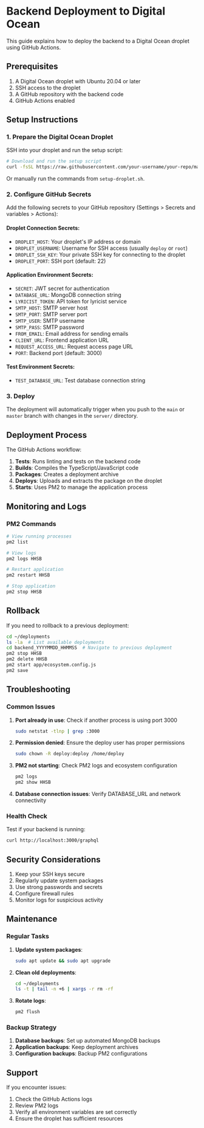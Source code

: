 # Backend Deployment to Digital Ocean

This guide explains how to deploy the backend to a Digital Ocean droplet using GitHub Actions.

## Prerequisites

1. A Digital Ocean droplet with Ubuntu 20.04 or later
2. SSH access to the droplet
3. A GitHub repository with the backend code
4. GitHub Actions enabled

## Setup Instructions

### 1. Prepare the Digital Ocean Droplet

SSH into your droplet and run the setup script:

```bash
# Download and run the setup script
curl -fsSL https://raw.githubusercontent.com/your-username/your-repo/main/server/deploy/setup-droplet.sh | bash
```

Or manually run the commands from `setup-droplet.sh`.

### 2. Configure GitHub Secrets

Add the following secrets to your GitHub repository (Settings > Secrets and variables > Actions):

#### Droplet Connection Secrets:
- `DROPLET_HOST`: Your droplet's IP address or domain
- `DROPLET_USERNAME`: Username for SSH access (usually `deploy` or `root`)
- `DROPLET_SSH_KEY`: Your private SSH key for connecting to the droplet
- `DROPLET_PORT`: SSH port (default: 22)

#### Application Environment Secrets:
- `SECRET`: JWT secret for authentication
- `DATABASE_URL`: MongoDB connection string
- `LYRICIST_TOKEN`: API token for lyricist service
- `SMTP_HOST`: SMTP server host
- `SMTP_PORT`: SMTP server port
- `SMTP_USER`: SMTP username
- `SMTP_PASS`: SMTP password
- `FROM_EMAIL`: Email address for sending emails
- `CLIENT_URL`: Frontend application URL
- `REQUEST_ACCESS_URL`: Request access page URL
- `PORT`: Backend port (default: 3000)

#### Test Environment Secrets:
- `TEST_DATABASE_URL`: Test database connection string

### 3. Deploy

The deployment will automatically trigger when you push to the `main` or `master` branch with changes in the `server/` directory.

## Deployment Process

The GitHub Actions workflow:

1. **Tests**: Runs linting and tests on the backend code
2. **Builds**: Compiles the TypeScript/JavaScript code
3. **Packages**: Creates a deployment archive
4. **Deploys**: Uploads and extracts the package on the droplet
5. **Starts**: Uses PM2 to manage the application process

## Monitoring and Logs

### PM2 Commands
```bash
# View running processes
pm2 list

# View logs
pm2 logs HHSB

# Restart application
pm2 restart HHSB

# Stop application
pm2 stop HHSB
```

## Rollback

If you need to rollback to a previous deployment:

```bash
cd ~/deployments
ls -la  # List available deployments
cd backend_YYYYMMDD_HHMMSS  # Navigate to previous deployment
pm2 stop HHSB
pm2 delete HHSB
pm2 start app/ecosystem.config.js
pm2 save
```

## Troubleshooting

### Common Issues

1. **Port already in use**: Check if another process is using port 3000
   ```bash
   sudo netstat -tlnp | grep :3000
   ```

2. **Permission denied**: Ensure the deploy user has proper permissions
   ```bash
   sudo chown -R deploy:deploy /home/deploy
   ```

3. **PM2 not starting**: Check PM2 logs and ecosystem configuration
   ```bash
   pm2 logs
   pm2 show HHSB
   ```

4. **Database connection issues**: Verify DATABASE_URL and network connectivity

### Health Check

Test if your backend is running:

```bash
curl http://localhost:3000/graphql
```

## Security Considerations

1. Keep your SSH keys secure
2. Regularly update system packages
3. Use strong passwords and secrets
4. Configure firewall rules
5. Monitor logs for suspicious activity

## Maintenance

### Regular Tasks

1. **Update system packages**:
   ```bash
   sudo apt update && sudo apt upgrade
   ```

2. **Clean old deployments**:
   ```bash
   cd ~/deployments
   ls -t | tail -n +6 | xargs -r rm -rf
   ```

3. **Rotate logs**:
   ```bash
   pm2 flush
   ```

### Backup Strategy

1. **Database backups**: Set up automated MongoDB backups
2. **Application backups**: Keep deployment archives
3. **Configuration backups**: Backup PM2 configurations

## Support

If you encounter issues:

1. Check the GitHub Actions logs
2. Review PM2 logs
3. Verify all environment variables are set correctly
4. Ensure the droplet has sufficient resources 
